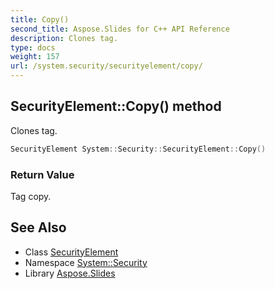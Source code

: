 ```yaml
---
title: Copy()
second_title: Aspose.Slides for C++ API Reference
description: Clones tag.
type: docs
weight: 157
url: /system.security/securityelement/copy/
---
```

## SecurityElement::Copy() method


Clones tag.

```cpp
SecurityElement System::Security::SecurityElement::Copy()
```


### Return Value

Tag copy.

## See Also

* Class [SecurityElement](../)
* Namespace [System::Security](../../)
* Library [Aspose.Slides](../../../)